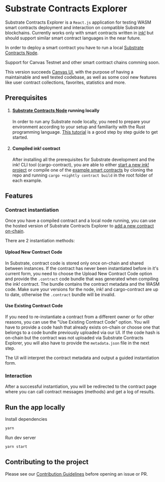 # Substrate Contracts Explorer

Substrate Contracts Explorer is a `React.js` application for testing WASM smart contracts deployment and interaction on compatible Substrate blockchains.
Currently works only with smart contracts written in [ink!](https://paritytech.github.io/ink-docs/) but should support similar smart contract languages in the near future.

In order to deploy a smart contract you have to run a local [Substrate Contracts Node](https://github.com/paritytech/substrate-contracts-node).

Support for Canvas Testnet and other smart contract chains comming soon.

This version succeeds [Canvas UI](https://paritytech.github.io/canvas-ui/#/instantiate), with the purpose of having a maintainable and well tested codebase, as well as some cool new features like user contract collections, favorites, statistics and more.

## Prerequisites

1. #### [Substrate Contracts Node](https://github.com/paritytech/substrate-contracts-node) running locally

   In order to run any Substrate node locally, you need to prepare your environment according to your setup and familiarity with the Rust programming language. [This tutorial](https://docs.substrate.io/tutorials/v3/ink-workshop/pt1/#prerequisites) is a good step by step guide to get started.

2. #### Compiled ink! contract

   After installing all the prerequisites for Substrate development and the ink! CLI tool (cargo-contract), you are able to either [start a new ink! project](https://docs.substrate.io/tutorials/v3/ink-workshop/pt1/#creating-an-ink-project) or compile one of the [example smart contracts](https://github.com/paritytech/ink/tree/master/examples) by cloning the repo and running `cargo +nightly contract build` in the root folder of each example.

## Features

### Contract instantiation

Once you have a compiled contract and a local node running, you can use the hosted version of Substrate Contracts Explorer to [add a new contract on-chain](https://paritytech.github.io/contracts-ui/#/instantiate).

There are 2 instantiation methods:

#### Upload New Contract Code

In Substrate, contract code is stored only once on-chain and shared between instances. If the contract has never been instantiated before in it's current form, you need to choose the Upload New Contract Code option and provide the `.contract` code bundle that was generated when compiling the ink! contract. The bundle contains the contract metadata and the WASM code. Make sure your versions for the node, ink! and cargo-contract are up to date, otherwise the `.contract` bundle will be invalid.

#### Use Existing Contract Code

If you need to re-instantiate a contract from a different owner or for other reasons, you can use the "Use Existing Contract Code" option. You will have to provide a code hash that already exists on-chain or choose one that belongs to a code bundle previously uploaded via our UI. If the code hash is on-chain but the contract was not uploaded via Substrate Contracts Explorer, you will also have to provide the `metadata.json` file in the next step.

The UI will interpret the contract metadata and output a guided instantiation form.

### Interaction

After a successful instantiation, you will be redirected to the contract page where you can call contract messages (methods) and get a log of results.

## Run the app locally

Install dependencies

```bash
yarn
```

Run dev server

```bash
yarn start
```

## Contributing to the project

Please see our [Contribution Guidelines](https://github.com/paritytech/substrate-contracts-explorer/blob/master/CONTRIBUTING.md) before opening an issue or PR.
